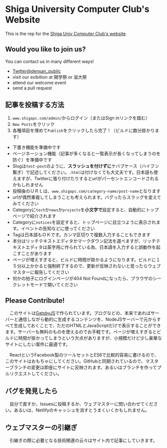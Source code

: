 # Shiga University Computer Club's  Website

This is the rep for the [Shiga Univ Computer Club's website](https://www.shigapc.com).

## Would you like to join us?

You can contact us in many different ways!

* [Twitter@densan_public]("https://twitter.com/densan_public")
* visit our exibition at 開学祭 or 滋大祭
* attend our welcome event
* send a pull request

## 記事を投稿する方法

1. `www.shigapc.com/admin/`からログイン（またはSign inリンクを踏む）
1. `New Posts`をクリック
1. 各種項目を埋めて`Publish`をクリックしたら完了！（ビルドに数分掛かります）

* 下書き機能を準備中です
* ページネーション機能（記事が多くなると一覧表示が長くなってしまうのを防ぐ）を準備中です
* Slugは`test-post`のように、**スラッシュを付けずに**ケバブケース（ハイフン繋ぎ）で記述してください。`.html`は付けなくても大丈夫です。日本語も使えますが、Twitterに張り付けたりするとurlがパーセントエンコードされるかもしれません
* 投稿後のＵＲＬは、`www.shigapc.com/category-name/post-name`となります
* urlが偶然重複してしまうことも考えられます。バグったらスラッグを変えてみてください
* Categoryに`tech`か`news`か`projects`を**小文字で**設定すると、自動的にトップページで紹介されます
* Categoryに`notices`を設定すると、トップページに目立つように表示されます。イベントの告知などに使ってください
* Tagは日本語もＯＫです。カンマ区切りで複数入力することもできます
* 本分はリッチテキストエディタかマークダウン記法を選べますが、リッチテキストエディタは英字用に作られている為、日本語を入力すると誤動作を起こすことがあります
* ページが増えすぎると、ビルドに時間が掛かるようになります。ビルドに１５分以上かかると強制終了するので、更新が反映されないと思ったらウェブマスターに報告してください
* 何かの拍子にログインページが404 Not Foundになったら、ブラウザのシークレットモードで開いてください

## Please Contribute!

　このサイトは[GatsbyJS]("https://www.gatsbyjs.org/")で作られています。ブログなどの、本来であればサーバーと通信しながら動的に生成するコンテンツを、NodeJSサーバーで元からすべて生成しておくことで、ただのHTMLとJavaScriptだけで表示することができます。サーバーも無料のものを使えるのでお手軽です。ページが増えすぎるとビルドに時間が掛かってしまうという欠点がありますが、小規模だけど少し豪華なサイトにしたい案件に最適です。

　ReactというFacebook製のツールセットとES6で比較的容易に書けるので、このサイトはおもちゃにしてください。GitHubと同期されているので、マスターブランチの変更は即座にサイトに反映されます。あるいはブランチを作ってプルリクエストしてください。

## バグを発見したら

　自分で直すか、Issuesに投稿するか、ウェブマスターに問い合わせてください。あるいは、Netlifyのキャッシュを消すとうまくいくかもしれません。

## ウェブマスターの引継ぎ

　引継ぎの際に必要となる技術関連の云々はサイト内で記事にしていきます。
